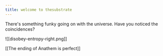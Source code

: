 ```yaml
---
title: welcome to thesubstrate
---
```

There's something funky going on with the universe. Have you noticed the coincidences?

![[disobey-entropy-right.png]]

[[The ending of Anathem is perfect]]